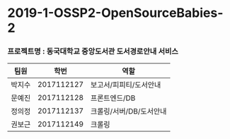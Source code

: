 # 2019-1-OSSP2-OpenSourceBabies-2



### 프로젝트명 : 동국대학교 중앙도서관 도서경로안내 서비스


팀원 | 학번 | 역할 
------ | ------------- | ------------- 
박지수 | 2017112127 | 보고서/피피티/도서안내
문예진 | 2017112128 | 프론트엔드/DB 
정의정 | 2017112137 | 크롤링/서버/DB/도서안내
권보근 | 2017112149 | 크롤링

